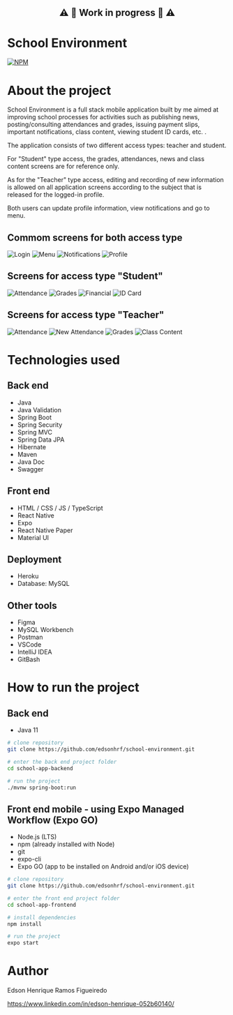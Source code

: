 ## <p align="center"> :warning: :construction: Work in progress :construction: :warning: </p>

# School Environment
[![NPM](https://img.shields.io/npm/l/react)](https://github.com/edsonhrf/school-environment/blob/main/LICENSE) 

# About the project

School Environment is a full stack mobile application built by me aimed at improving school processes for activities such as publishing news, posting/consulting attendances and grades, issuing payment slips, important notifications, class content, viewing student ID cards, etc. .

The application consists of two different access types: teacher and student.

For "Student" type access, the grades, attendances, news and class content screens are for reference only.

As for the "Teacher" type access, editing and recording of new information is allowed on all application screens according to the subject that is released for the logged-in profile.

Both users can update profile information, view notifications and go to menu.

## Commom screens for both access type
![Login](https://github.com/edsonhrf/school-environment/blob/main/school-app-frontend/assets/school-environment-screens/common-screens/login_screen.png)
![Menu](https://github.com/edsonhrf/school-environment/blob/main/school-app-frontend/assets/school-environment-screens/common-screens/menu_screen.png)
![Notifications](https://github.com/edsonhrf/school-environment/blob/main/school-app-frontend/assets/school-environment-screens/common-screens/notifications_screen.png)
![Profile](https://github.com/edsonhrf/school-environment/blob/main/school-app-frontend/assets/school-environment-screens/common-screens/profile_screen.png)

## Screens for access type "Student"
![Attendance](https://github.com/edsonhrf/school-environment/blob/main/school-app-frontend/assets/school-environment-screens/student-screens/student_attendance_screen.png)
![Grades](https://github.com/edsonhrf/school-environment/blob/main/school-app-frontend/assets/school-environment-screens/student-screens/student_subject_grades_screen.png)
![Financial](https://github.com/edsonhrf/school-environment/blob/main/school-app-frontend/assets/school-environment-screens/student-screens/student_financial_screen.png)
![ID Card](https://github.com/edsonhrf/school-environment/blob/main/school-app-frontend/assets/school-environment-screens/student-screens/student_id_card_screen.png)

## Screens for access type "Teacher"
![Attendance](https://github.com/edsonhrf/school-environment/blob/main/school-app-frontend/assets/school-environment-screens/teacher-screens/teacher_list_attendance_screen.png)
![New Attendance](https://github.com/edsonhrf/school-environment/blob/main/school-app-frontend/assets/school-environment-screens/teacher-screens/teacher_new_attendance_screen.png)
![Grades](https://github.com/edsonhrf/school-environment/blob/main/school-app-frontend/assets/school-environment-screens/teacher-screens/teacher_grades_screen.png)
![Class Content](https://github.com/edsonhrf/school-environment/blob/main/school-app-frontend/assets/school-environment-screens/teacher-screens/teacher_class_content_screen.png)

# Technologies used
## Back end
- Java
- Java Validation
- Spring Boot
- Spring Security
- Spring MVC
- Spring Data JPA
- Hibernate
- Maven
- Java Doc
- Swagger
## Front end
- HTML / CSS / JS / TypeScript
- React Native
- Expo
- React Native Paper
- Material UI
## Deployment
- Heroku
- Database: MySQL
## Other tools
- Figma
- MySQL Workbench
- Postman
- VSCode
- IntelliJ IDEA
- GitBash

# How to run the project

## Back end
- Java 11

```bash
# clone repository
git clone https://github.com/edsonhrf/school-environment.git

# enter the back end project folder
cd school-app-backend

# run the project
./mvnw spring-boot:run
```

## Front end mobile - using Expo Managed Workflow (Expo GO)
- Node.js (LTS)
- npm (already installed with Node)
- git
- expo-cli
- Expo GO (app to be installed on Android and/or iOS device)

```bash
# clone repository
git clone https://github.com/edsonhrf/school-environment.git

# enter the front end project folder
cd school-app-frontend

# install dependencies
npm install

# run the project
expo start
```

# Author

Edson Henrique Ramos Figueiredo

https://www.linkedin.com/in/edson-henrique-052b60140/


